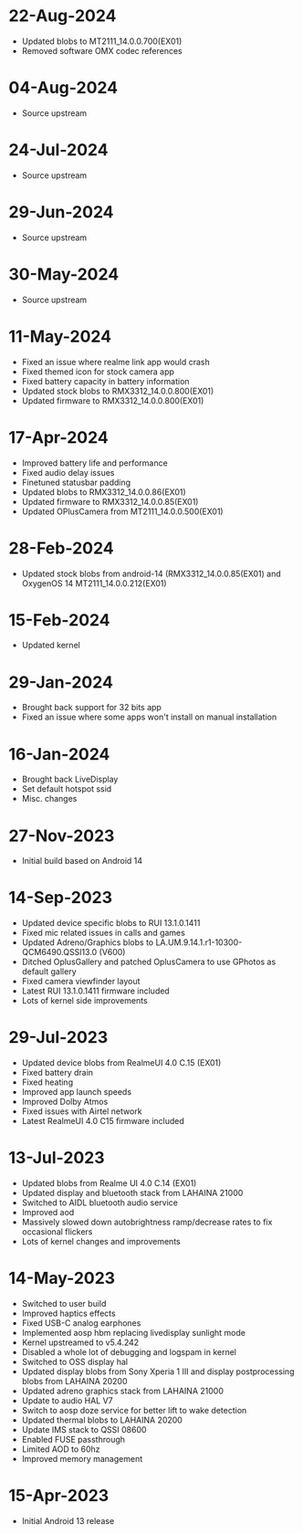 # 22-Aug-2024
- Updated blobs to MT2111_14.0.0.700(EX01)
- Removed software OMX codec references

# 04-Aug-2024
- Source upstream

# 24-Jul-2024
- Source upstream

# 29-Jun-2024
- Source upstream

# 30-May-2024
- Source upstream

# 11-May-2024
- Fixed an issue where realme link app would crash
- Fixed themed icon for stock camera app
- Fixed battery capacity in battery information
- Updated stock blobs to RMX3312_14.0.0.800(EX01)
- Updated firmware to RMX3312_14.0.0.800(EX01)

# 17-Apr-2024
- Improved battery life and performance
- Fixed audio delay issues
- Finetuned statusbar padding
- Updated blobs to RMX3312_14.0.0.86(EX01)
- Updated firmware to RMX3312_14.0.0.85(EX01)
- Updated OPlusCamera from MT2111_14.0.0.500(EX01)

# 28-Feb-2024
- Updated stock blobs from android-14 (RMX3312_14.0.0.85(EX01) and OxygenOS 14 MT2111_14.0.0.212(EX01)

# 15-Feb-2024
- Updated kernel

# 29-Jan-2024
- Brought back support for 32 bits app
- Fixed an issue where some apps won't install on manual installation

# 16-Jan-2024
- Brought back LiveDisplay
- Set default hotspot ssid
- Misc. changes

# 27-Nov-2023
- Initial build based on Android 14

# 14-Sep-2023
- Updated device specific blobs to RUI 13.1.0.1411
- Fixed mic related issues in calls and games
- Updated Adreno/Graphics blobs to LA.UM.9.14.1.r1-10300-QCM6490.QSSI13.0 (V600)
- Ditched OplusGallery and patched OplusCamera to use GPhotos as default gallery
- Fixed camera viewfinder layout
- Latest RUI 13.1.0.1411 firmware included
- Lots of kernel side improvements

# 29-Jul-2023
- Updated device blobs from RealmeUI 4.0 C.15 (EX01)
- Fixed battery drain
- Fixed heating
- Improved app launch speeds 
- Improved Dolby Atmos
- Fixed issues with Airtel network
- Latest RealmeUI 4.0 C15 firmware included

# 13-Jul-2023
- Updated blobs from Realme UI 4.0 C.14 (EX01)
- Updated display and bluetooth stack from LAHAINA 21000
- Switched to AIDL bluetooth audio service
- Improved aod
- Massively slowed down autobrightness ramp/decrease rates to fix occasional flickers
- Lots of kernel changes and improvements

# 14-May-2023
- Switched to user build
- Improved haptics effects
- Fixed USB-C analog earphones 
- Implemented aosp hbm replacing livedisplay sunlight mode
- Kernel upstreamed to v5.4.242
- Disabled a whole lot of debugging and logspam in kernel
- Switched to OSS display hal
- Updated display blobs from Sony Xperia 1 III and display postprocessing blobs from LAHAINA 20200
- Updated adreno graphics stack from LAHAINA 21000
- Update to audio HAL V7 
- Switch to aosp doze service for better lift to wake detection
- Updated thermal blobs to LAHAINA 20200
- Update IMS stack to QSSI 08600
- Enabled FUSE passthrough
- Limited AOD to 60hz
- Improved memory management

# 15-Apr-2023
- Initial Android 13 release
